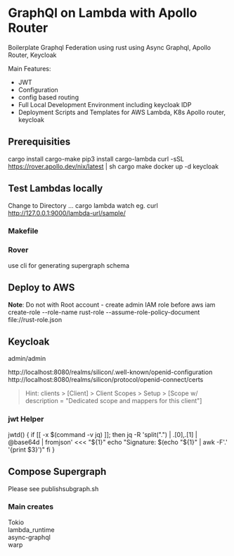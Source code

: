 # GraphQl on Lambda with Apollo Router 

Boilerplate Graphql Federation using rust using Async Graphql, Apollo Router, Keycloak

Main Features:
- JWT    
- Configuration
- config based routing   
- Full Local Development Environment including keycloak IDP
- Deployment Scripts and Templates for AWS Lambda, K8s Apollo router, keycloak




## Prerequisities
cargo install cargo-make
pip3 install cargo-lambda
curl -sSL https://rover.apollo.dev/nix/latest | sh
cargo make docker up -d keycloak

## Test Lambdas locally
Change to Directory ...
cargo lambda watch
eg. curl http://127.0.0.1:9000/lambda-url/sample/

### Makefile


### Rover
use cli for generating supergraph schema

## Deploy to AWS

**Note**: Do  not with Root account - create admin IAM role before
aws iam create-role --role-name rust-role --assume-role-policy-document file://rust-role.json



## Keycloak
admin/admin

http://localhost:8080/realms/silicon/.well-known/openid-configuration
http://localhost:8080/realms/silicon/protocol/openid-connect/certs

> Hint: 
clients > [Client] > Client Scopes > Setup > [Scope w/ description = "Dedicated scope and mappers for this client"]

### jwt Helper
jwtd() {
    if [[ -x $(command -v jq) ]]; then
         jq -R 'split(".") | .[0],.[1] | @base64d | fromjson' <<< "${1}"
         echo "Signature: $(echo "${1}" | awk -F'.' '{print $3}')"
    fi
}

## Compose Supergraph

Please see publishsubgraph.sh   



### Main creates
Tokio     
lambda_runtime   
async-graphql    
warp    